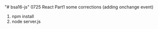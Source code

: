 "# bsa16-js"  0725 React Part1 
some corrections (adding onchange event)

1) npm install
2) node server.js

